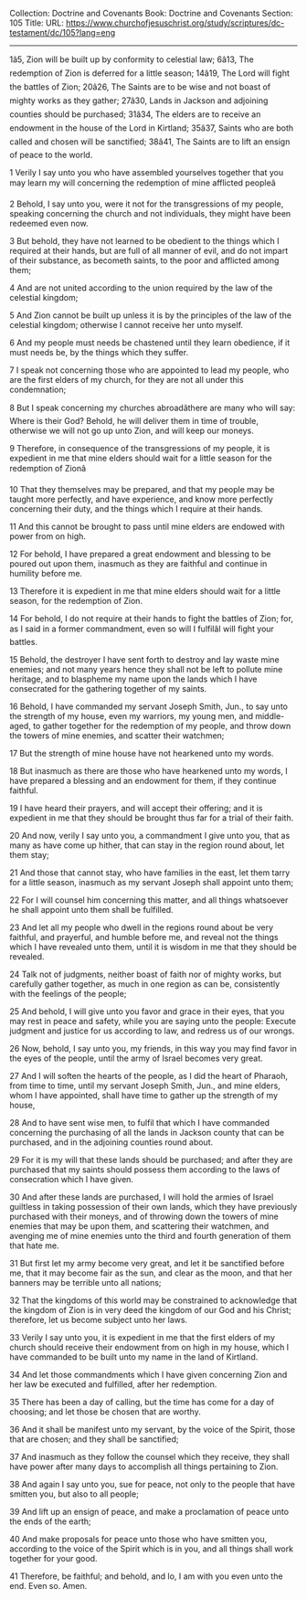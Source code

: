 Collection: Doctrine and Covenants
Book: Doctrine and Covenants
Section: 105
Title: 
URL: https://www.churchofjesuschrist.org/study/scriptures/dc-testament/dc/105?lang=eng

---

1â5, Zion will be built up by conformity to celestial law; 6â13, The redemption of Zion is deferred for a little season; 14â19, The Lord will fight the battles of Zion; 20â26, The Saints are to be wise and not boast of mighty works as they gather; 27â30, Lands in Jackson and adjoining counties should be purchased; 31â34, The elders are to receive an endowment in the house of the Lord in Kirtland; 35â37, Saints who are both called and chosen will be sanctified; 38â41, The Saints are to lift an ensign of peace to the world.

1 Verily I say unto you who have assembled yourselves together that you may learn my will concerning the redemption of mine afflicted peopleâ

2 Behold, I say unto you, were it not for the transgressions of my people, speaking concerning the church and not individuals, they might have been redeemed even now.

3 But behold, they have not learned to be obedient to the things which I required at their hands, but are full of all manner of evil, and do not impart of their substance, as becometh saints, to the poor and afflicted among them;

4 And are not united according to the union required by the law of the celestial kingdom;

5 And Zion cannot be built up unless it is by the principles of the law of the celestial kingdom; otherwise I cannot receive her unto myself.

6 And my people must needs be chastened until they learn obedience, if it must needs be, by the things which they suffer.

7 I speak not concerning those who are appointed to lead my people, who are the first elders of my church, for they are not all under this condemnation;

8 But I speak concerning my churches abroadâthere are many who will say: Where is their God? Behold, he will deliver them in time of trouble, otherwise we will not go up unto Zion, and will keep our moneys.

9 Therefore, in consequence of the transgressions of my people, it is expedient in me that mine elders should wait for a little season for the redemption of Zionâ

10 That they themselves may be prepared, and that my people may be taught more perfectly, and have experience, and know more perfectly concerning their duty, and the things which I require at their hands.

11 And this cannot be brought to pass until mine elders are endowed with power from on high.

12 For behold, I have prepared a great endowment and blessing to be poured out upon them, inasmuch as they are faithful and continue in humility before me.

13 Therefore it is expedient in me that mine elders should wait for a little season, for the redemption of Zion.

14 For behold, I do not require at their hands to fight the battles of Zion; for, as I said in a former commandment, even so will I fulfilâI will fight your battles.

15 Behold, the destroyer I have sent forth to destroy and lay waste mine enemies; and not many years hence they shall not be left to pollute mine heritage, and to blaspheme my name upon the lands which I have consecrated for the gathering together of my saints.

16 Behold, I have commanded my servant Joseph Smith, Jun., to say unto the strength of my house, even my warriors, my young men, and middle-aged, to gather together for the redemption of my people, and throw down the towers of mine enemies, and scatter their watchmen;

17 But the strength of mine house have not hearkened unto my words.

18 But inasmuch as there are those who have hearkened unto my words, I have prepared a blessing and an endowment for them, if they continue faithful.

19 I have heard their prayers, and will accept their offering; and it is expedient in me that they should be brought thus far for a trial of their faith.

20 And now, verily I say unto you, a commandment I give unto you, that as many as have come up hither, that can stay in the region round about, let them stay;

21 And those that cannot stay, who have families in the east, let them tarry for a little season, inasmuch as my servant Joseph shall appoint unto them;

22 For I will counsel him concerning this matter, and all things whatsoever he shall appoint unto them shall be fulfilled.

23 And let all my people who dwell in the regions round about be very faithful, and prayerful, and humble before me, and reveal not the things which I have revealed unto them, until it is wisdom in me that they should be revealed.

24 Talk not of judgments, neither boast of faith nor of mighty works, but carefully gather together, as much in one region as can be, consistently with the feelings of the people;

25 And behold, I will give unto you favor and grace in their eyes, that you may rest in peace and safety, while you are saying unto the people: Execute judgment and justice for us according to law, and redress us of our wrongs.

26 Now, behold, I say unto you, my friends, in this way you may find favor in the eyes of the people, until the army of Israel becomes very great.

27 And I will soften the hearts of the people, as I did the heart of Pharaoh, from time to time, until my servant Joseph Smith, Jun., and mine elders, whom I have appointed, shall have time to gather up the strength of my house,

28 And to have sent wise men, to fulfil that which I have commanded concerning the purchasing of all the lands in Jackson county that can be purchased, and in the adjoining counties round about.

29 For it is my will that these lands should be purchased; and after they are purchased that my saints should possess them according to the laws of consecration which I have given.

30 And after these lands are purchased, I will hold the armies of Israel guiltless in taking possession of their own lands, which they have previously purchased with their moneys, and of throwing down the towers of mine enemies that may be upon them, and scattering their watchmen, and avenging me of mine enemies unto the third and fourth generation of them that hate me.

31 But first let my army become very great, and let it be sanctified before me, that it may become fair as the sun, and clear as the moon, and that her banners may be terrible unto all nations;

32 That the kingdoms of this world may be constrained to acknowledge that the kingdom of Zion is in very deed the kingdom of our God and his Christ; therefore, let us become subject unto her laws.

33 Verily I say unto you, it is expedient in me that the first elders of my church should receive their endowment from on high in my house, which I have commanded to be built unto my name in the land of Kirtland.

34 And let those commandments which I have given concerning Zion and her law be executed and fulfilled, after her redemption.

35 There has been a day of calling, but the time has come for a day of choosing; and let those be chosen that are worthy.

36 And it shall be manifest unto my servant, by the voice of the Spirit, those that are chosen; and they shall be sanctified;

37 And inasmuch as they follow the counsel which they receive, they shall have power after many days to accomplish all things pertaining to Zion.

38 And again I say unto you, sue for peace, not only to the people that have smitten you, but also to all people;

39 And lift up an ensign of peace, and make a proclamation of peace unto the ends of the earth;

40 And make proposals for peace unto those who have smitten you, according to the voice of the Spirit which is in you, and all things shall work together for your good.

41 Therefore, be faithful; and behold, and lo, I am with you even unto the end. Even so. Amen.
